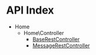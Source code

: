 API Index
=========

* Home
    * Home\Controller
        * [BaseRestController](Home-Controller-BaseRestController.md)
        * [MessageRestController](Home-Controller-MessageRestController.md)

